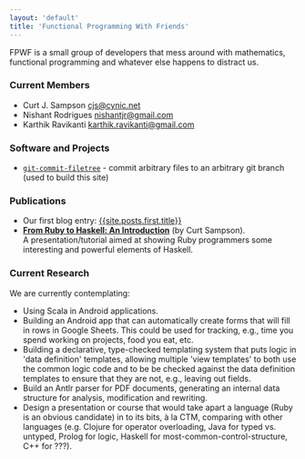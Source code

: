 ```yaml
---
layout: 'default'
title: 'Functional Programming With Friends'
---
```


FPWF is a small group of developers that mess around with mathematics,
functional programming and whatever else happens to distract us.


### Current Members

* Curt J. Sampson <cjs@cynic.net>
* Nishant Rodrigues <nishantjr@gmail.com>
* Karthik Ravikanti <karthik.ravikanti@gmail.com>


### Software and Projects

* [`git-commit-filetree`][gcf] - commit arbitrary files to an arbitrary
  git branch (used to build this site)

[gcf]: https://github.com/cjs-cynic-net/git-commit-filetree


### Publications

* Our first blog entry: [{{site.posts.first.title}}]({{site.posts.first.url}})
* **[From Ruby to Haskell: An Introduction][r2ht]** (by Curt Sampson).<br/>
  A presentation/tutorial aimed at showing Ruby programmers some
  interesting and powerful elements of Haskell.

[r2ht]: https://github.com/cjs-cynic-net/ruby2haskell-tutorial

### Current Research

We are currently contemplating:

* Using Scala in Android applications.
* Building an Android app that can automatically create forms that
  will fill in rows in Google Sheets. This could be used for tracking,
  e.g., time you spend working on projects, food you eat, etc.
* Building a declarative, type-checked templating system that
  puts logic in 'data definition' templates, allowing multiple
  'view templates' to both use the common logic code and to be be
  checked against the data definition templates to ensure that
  they are not, e.g., leaving out fields.
* Build an Antlr parser for PDF documents, generating an internal data
  structure for analysis, modification and rewriting.
* Design a presentation or course that would take apart a language (Ruby
  is an obvious candidate) in to its bits, à la CTM, comparing with other
  languages (e.g. Clojure for operator overloading, Java for typed vs.
  untyped, Prolog for logic, Haskell for most-common-control-structure,
  C++ for ???).
